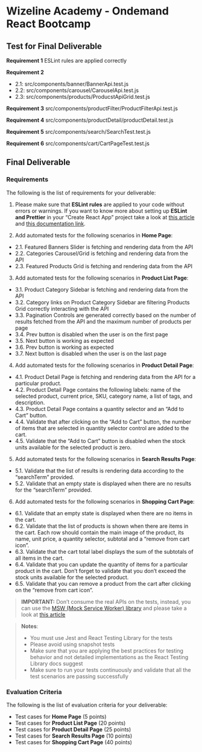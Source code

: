 # Wizeline Academy - Ondemand React Bootcamp

## Test for Final Deliverable

**Requirement 1** ESLint rules are applied correctly

**Requirement 2**

- 2.1: src/components/banner/BannerApi.test.js
- 2.2: src/components/carousel/CarouselApi.test.js
- 2.3: src/components/products/ProducstApiGrid.test.js

**Requirement 3** src/components/productFilter/ProductFilterApi.test.js

**Requirement 4** src/components/productDetail/productDetail.test.js

**Requirement 5** src/components/search/SearchTest.test.js

**Requirement 6** src/components/cart/CartPageTest.test.js

## Final Deliverable

### Requirements

The following is the list of requirements for your deliverable:

1. Please make sure that **ESLint rules** are applied to your code without
   errors or warnings. If you want to know more about setting up **ESLint and
   Prettier** in your “Create React App” project take a look at
   [this article](https://www.mkapica.com/react-eslint/) and
   [this documentation link](https://create-react-app.dev/docs/setting-up-your-editor/#experimental-extending-the-eslint-config).

2. Add automated tests for the following scenarios in **Home Page**:

- 2.1. Featured Banners Slider is fetching and rendering data from the API
- 2.2. Categories Carousel/Grid is fetching and rendering data from the API
- 2.3. Featured Products Grid is fetching and rendering data from the API

3. Add automated tests for the following scenarios in **Product List Page**:

- 3.1. Product Category Sidebar is fetching and rendering data from the API
- 3.2. Category links on Product Category Sidebar are filtering Products Grid
  correctly interacting with the API
- 3.3. Pagination Controls are generated correctly based on the number of
  results fetched from the API and the maximum number of products per page
- 3.4. Prev button is disabled when the user is on the first page
- 3.5. Next button is working as expected
- 3.6. Prev button is working as expected
- 3.7. Next button is disabled when the user is on the last page

4. Add automated tests for the following scenarios in **Product Detail Page**:

- 4.1. Product Detail Page is fetching and rendering data from the API for a
  particular product.
- 4.2. Product Detail Page contains the following labels: name of the selected
  product, current price, SKU, category name, a list of tags, and description.
- 4.3. Product Detail Page contains a quantity selector and an “Add to Cart”
  button.
- 4.4. Validate that after clicking on the “Add to Cart” button, the number of
  items that are selected in quantity selector control are added to the cart.
- 4.5. Validate that the “Add to Cart” button is disabled when the stock units
  available for the selected product is zero.

5. Add automated tests for the following scenarios in **Search Results Page**:

- 5.1. Validate that the list of results is rendering data according to the
  “searchTerm” provided.
- 5.2. Validate that an empty state is displayed when there are no results for
  the “searchTerm” provided.

6. Add automated tests for the following scenarios in **Shopping Cart Page**:

- 6.1. Validate that an empty state is displayed when there are no items in the
  cart.
- 6.2. Validate that the list of products is shown when there are items in the
  cart. Each row should contain the main image of the product, its name, unit
  price, a quantity selector, subtotal and a “remove from cart icon”.
- 6.3. Validate that the cart total label displays the sum of the subtotals of
  all items in the cart.
- 6.4. Validate that you can update the quantity of items for a particular
  product in the cart. Don’t forget to validate that you don’t exceed the stock
  units available for the selected product.
- 6.5. Validate that you can remove a product from the cart after clicking on
  the “remove from cart icon”.

> **IMPORTANT:** Don’t consume the real APIs on the tests, instead, you can use
> the [MSW (Mock Service Worker) library](https://mswjs.io/) and please take a
> look at [this article](https://kentcdodds.com/blog/stop-mocking-fetch)

> **Notes**:
>
> - You must use Jest and React Testing Library for the tests
> - Please avoid using snapshot tests
> - Make sure that you are applying the best practices for testing behavior and
>   not detailed implementations as the React Testing Library docs suggest
> - Make sure to run your tests continuously and validate that all the test
>   scenarios are passing successfully

### Evaluation Criteria

The following is the list of evaluation criteria for your deliverable:

- Test cases for **Home Page** (5 points)
- Test cases for **Product List Page** (20 points)
- Test cases for **Product Detail Page** (25 points)
- Test cases for **Search Results Page** (10 points)
- Test cases for **Shopping Cart Page** (40 points)
